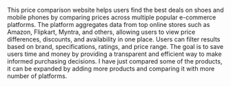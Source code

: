 This price comparison website helps users find the best deals on shoes and mobile phones by comparing prices across multiple popular e-commerce platforms. The platform aggregates data from top online stores such as Amazon, Flipkart, Myntra, and others, allowing users to view price differences, discounts, and availability in one place. Users can filter results based on brand, specifications, ratings, and price range. The goal is to save users time and money by providing a transparent and efficient way to make informed purchasing decisions. I have just compared some of the products, it can be expanded by adding more products and comparing it with more number of platforms.
